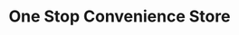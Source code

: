 ---
title: "One Stop Convenience Store"
url: /burntisland/one-stop-convenience-store/
shop: Lebensmittel
---
